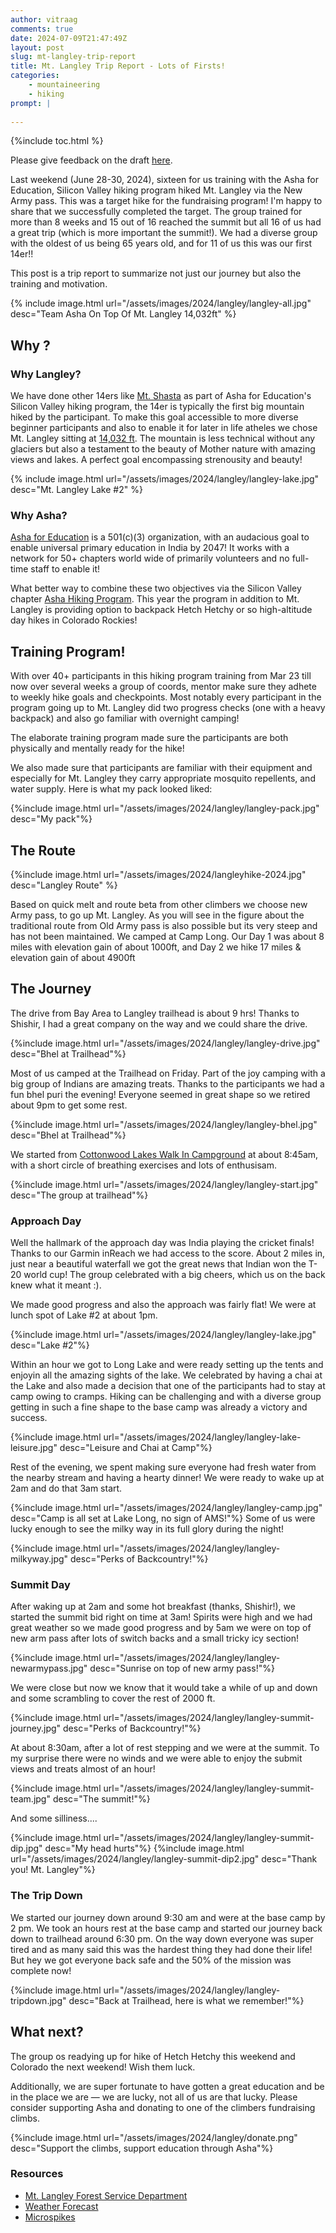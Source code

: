 ```yaml
---
author: vitraag
comments: true
date: 2024-07-09T21:47:49Z
layout: post
slug: mt-langley-trip-report 
title: Mt. Langley Trip Report - Lots of Firsts!
categories:
    - mountaineering
    - hiking
prompt: |
    
---
```

{%include toc.html %}

Please give feedback on the draft [here](https://docs.google.com/document/d/1zdhA_kxt3SoEgXYVG-XYMhIR8eU6n3zjJkxx8oAoxLI/edit?usp=sharing).

Last weekend (June 28-30, 2024), sixteen for us training with the Asha for Education, Silicon Valley hiking program hiked Mt. Langley via the New Army pass. This was a target hike for the fundraising program! I'm happy to share that we successfully completed the target. The group trained for more than 8 weeks and 15 out of 16 reached the summit but all 16 of us had a great trip (which is more important the summit!). We had a diverse group with the oldest of us being 65 years old, and for 11 of us this was our first 14er!!

This post is a trip report to summarize not just our journey but also the training and motivation.

{% include image.html url="/assets/images/2024/langley/langley-all.jpg" desc="Team Asha On Top Of Mt. Langley 14,032ft" %}

## Why ?
### Why Langley?
We have done other 14ers like [Mt. Shasta](https://www.vitraag.com/2019/06/26/a-journey-to-summit-mt-shasta-trip-report/) as part of Asha for Education's Silicon Valley hiking program, the 14er is typically the first big mountain hiked by the participant. To make this goal accessible to more diverse beginner participants and also to enable it for later in life atheles we chose Mt. Langley sitting at [14,032 ft](https://en.wikipedia.org/wiki/Mount_Langley). The mountain is less technical without any glaciers but also a testament to the beauty of Mother nature with amazing views and lakes. A perfect goal encompassing strenousity and beauty!

{% include image.html url="/assets/images/2024/langley/langley-lake.jpg" desc="Mt. Langley Lake #2" %}

### Why Asha?
[Asha for Education](https://www.ashanet.org) is a 501(c)(3) organization, with an audacious goal to enable universal primary education in India by 2047! It works with a network for 50+ chapters world wide of primarily volunteers and no full-time staff to enable it!

What better way to combine these two objectives via the Silicon Valley chapter [Asha Hiking Program](https://sv.ashanet.org/team-asha-hiking-2024/). This year the program in addition to Mt. Langley is providing option to backpack Hetch Hetchy or so high-altitude day hikes in Colorado Rockies!

## Training Program!
With over 40+ participants in this hiking program training from Mar 23 till now over several weeks a group of coords, mentor make sure they adhete to weekly hike goals and checkpoints. Most notably every participant in the program going up to Mt. Langley did two progress checks (one with a heavy backpack) and also go familiar with overnight camping!

The elaborate training program made sure the participants are both physically and mentally ready for the hike!

We also made sure that participants are familiar with their equipment and especially for Mt. Langley they carry appropriate mosquito repellents, and water supply. Here is what my pack looked liked:

{%include image.html url="/assets/images/2024/langley/langley-pack.jpg" desc="My pack"%}

## The Route
{%include image.html url="/assets/images/2024/langleyhike-2024.jpg" desc="Langley Route" %}

Based on quick melt and route beta from other climbers we choose new Army pass, to go up Mt. Langley. As you will see in the figure about the traditional route from Old Army pass is also possible but its very steep and has not been maintained. We camped at Camp Long. Our Day 1 was about 8 miles with elevation gain of about 1000ft, and Day 2 we hike 17 miles & elevation gain of about 4900ft

## The Journey
The drive from Bay Area to Langley trailhead is about 9 hrs! Thanks to Shishir, I had a great company on the way and we could share the drive.

{%include image.html url="/assets/images/2024/langley/langley-drive.jpg" desc="Bhel at Trailhead"%}

Most of us camped at the Trailhead on Friday. Part of the joy camping with a big group of Indians are amazing treats. Thanks to the participants we had a fun bhel puri the evening! Everyone seemed in great shape so we retired about 9pm to get some rest.

{%include image.html url="/assets/images/2024/langley/langley-bhel.jpg" desc="Bhel at Trailhead"%}

We started from [Cottonwood Lakes Walk In Campground](https://www.fs.usda.gov/recarea/inyo/recarea/?recid=20692) at about 8:45am, with a short circle of breathing exercises and lots of enthusisam.

{%include image.html url="/assets/images/2024/langley/langley-start.jpg" desc="The group at trailhead"%}

### Approach Day
Well the hallmark of the approach day was India playing the cricket finals! Thanks to our Garmin inReach we had access to the score. About 2 miles in, just near a beautiful waterfall we got the great news that Indian won the T-20 world cup! The group celebrated with a big cheers, which us on the back knew what it meant :).

We made good progress and also the approach was fairly flat! We were at lunch spot of Lake #2 at about 1pm.

{%include image.html url="/assets/images/2024/langley/langley-lake.jpg" desc="Lake #2"%}

Within an hour we got to Long Lake and were ready setting up the tents and enjoyin all the amazing sights of the lake. We celebrated by having a chai at the Lake and also made a decision that one of the participants had to stay at camp owing to cramps. Hiking can be challenging and with a diverse group getting in such a fine shape to the base camp was already a victory and success.

{%include image.html url="/assets/images/2024/langley/langley-lake-leisure.jpg" desc="Leisure and Chai at Camp"%}

Rest of the evening, we spent making sure everyone had fresh water from the nearby stream and having a hearty dinner! We were ready to wake up at 2am and do that 3am start.

{%include image.html url="/assets/images/2024/langley/langley-camp.jpg" desc="Camp is all set at Lake Long, no sign of AMS!"%}
Some of us were lucky enough to see the milky way in its full glory during the night! 

{%include image.html url="/assets/images/2024/langley/langley-milkyway.jpg" desc="Perks of Backcountry!"%}
### Summit Day
After waking up at 2am and some hot breakfast (thanks, Shishir!), we started the summit bid right on time at 3am! Spirits were high and we had great weather so we made good progress and by 5am we were on top of new arm pass after lots of switch backs and a small tricky icy section!

{%include image.html url="/assets/images/2024/langley/langley-newarmypass.jpg" desc="Sunrise on top of new army pass!"%}

We were close but now we know that it would take a while of up and down and some scrambling to cover the rest of 2000 ft.

{%include image.html url="/assets/images/2024/langley/langley-summit-journey.jpg" desc="Perks of Backcountry!"%}

At about 8:30am, after a lot of rest stepping and we were at the summit. To my surprise there were no winds and we were able to enjoy the submit views and treats almost of an hour!

{%include image.html url="/assets/images/2024/langley/langley-summit-team.jpg" desc="The summit!"%}

And some silliness....

{%include image.html url="/assets/images/2024/langley/langley-summit-dip.jpg" desc="My head hurts"%}
{%include image.html url="/assets/images/2024/langley/langley-summit-dip2.jpg" desc="Thank you! Mt. Langley"%}

### The Trip Down
We started our journey down around 9:30 am and were at the base camp by 2 pm. We took an hours rest at the base camp and started our journey back down to trailhead around 6:30 pm. On the way down everyone was super tired and as many said this was the hardest thing they had done their life! But hey we got everyone back safe and the 50% of the mission was complete now!

{%include image.html url="/assets/images/2024/langley/langley-tripdown.jpg" desc="Back at Trailhead, here is what we remember!"%}

## What next?
The group os readying up for hike of Hetch Hetchy this weekend and Colorado the next weekend! Wish them luck.

Additionally, we are super fortunate to have gotten a great education and be in the place we are — we are lucky, not all of us are that lucky. Please consider supporting Asha and donating to one of the climbers fundraising climbs.

{%include image.html url="/assets/images/2024/langley/donate.png" desc="Support the climbs, support education through Asha"%}

### Resources
- [Mt. Langley Forest Service Department](https://www.fs.usda.gov/recarea/inyo/recreation/outdoorlearning/recarea/?recid=20698&actid=120)
- [Weather Forecast](https://www.mountain-forecast.com/peaks/Mount-Langley/forecasts/4275)
- [Microspikes](https://www.amazon.com/Traction-Crampons-Stainless-Climbing-Mountaineering/dp/B07H4BL4KL)



